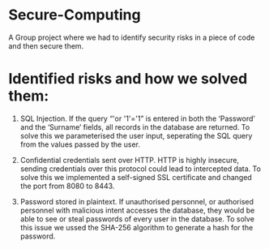 # Secure-Computing
A Group project where we had to identify security risks in a piece of code and then secure them. 

# Identified risks and how we solved them:

1) SQL Injection. If the query “'or '1'='1” is entered in both the ‘Password’ and the ‘Surname’ fields, all records in the   database are returned. To solve this we parameterised the user input, seperating the SQL query from the values passed by the user.

2) Confidential credentials sent over HTTP. HTTP is highly insecure, sending credentials over this protocol could lead to intercepted data. To solve this we implemented a self-signed SSL certificate and changed the port from 8080 to 8443.

3) Password stored in plaintext. If unauthorised personnel, or authorised personnel with malicious intent accesses the database, they would be able to see or steal passwords of every user in the database. To solve this issue we ussed the SHA-256 algorithm to generate a hash for the password.

